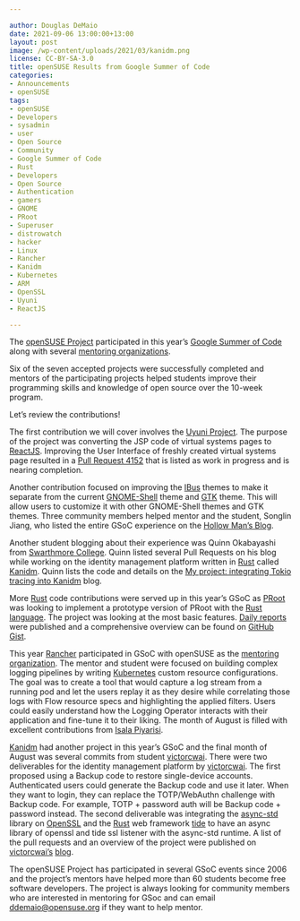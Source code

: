 ```yaml
---

author: Douglas DeMaio
date: 2021-09-06 13:00:00+13:00
layout: post
image: /wp-content/uploads/2021/03/kanidm.png
license: CC-BY-SA-3.0
title: openSUSE Results from Google Summer of Code  
categories:
- Announcements
- openSUSE
tags:
- openSUSE
- Developers
- sysadmin
- user
- Open Source
- Community
- Google Summer of Code
- Rust
- Developers
- Open Source
- Authentication
- gamers
- GNOME
- PRoot
- Superuser
- distrowatch
- hacker
- Linux
- Rancher
- Kanidm
- Kubernetes
- ARM
- OpenSSL
- Uyuni
- ReactJS

---
```


The [openSUSE Project](https://www.opensuse.org/) participated in this year’s [Google Summer of Code](https://summerofcode.withgoogle.com/) along with several [mentoring organizations](https://summerofcode.withgoogle.com/organizations/?sp-page=5#6417107362775040). 

Six of the seven accepted projects were successfully completed and mentors of the participating projects helped students improve their programming skills and knowledge of open source over the 10-week program.

Let’s review the contributions!

The first contribution we will cover involves the [Uyuni Project](https://www.uyuni-project.org/). The purpose of the project was converting the JSP code of virtual systems pages to [ReactJS](https://reactjs.org/). Improving the User Interface of freshly created virtual systems page resulted in a [Pull Request 4152](https://github.com/uyuni-project/uyuni/pull/4152) that is listed as work in progress and is nearing completion.

Another contribution focused on improving the [IBus](https://github.com/IBus-Customize/Customize-IBus) themes to make it separate from the current [GNOME-Shell](https://wiki.gnome.org/Projects/GnomeShell) theme and [GTK](https://www.gtk.org/) theme. This will allow users to customize it with other GNOME-Shell themes and GTK themes. Three community members helped mentor and the student, Songlin Jiang, who listed the entire GSoC experience on the [Hollow Man’s Blog](https://hollowmansblog.wordpress.com/2021/08/21/my-google-summer-of-code-2021/).

Another student blogging about their experience was Quinn Okabayashi from [Swarthmore College](https://www.swarthmore.edu/). Quinn listed several Pull Requests on his blog while working on the identity management platform written in [Rust](https://www.rust-lang.org/) called [Kanidm](https://github.com/kanidm/kanidm). Quinn lists the code and details on the [My project: integrating Tokio tracing into Kanidm](https://qnnokabayashi.github.io/Google-Summer-of-Code-'21-Work-Product/) blog.

More [Rust](https://www.rust-lang.org/) code contributions were served up in this year’s GSoC as [PRoot](https://wiki.termux.com/wiki/PRoot) was looking to implement a prototype version of PRoot with the [Rust language](https://www.rust-lang.org/). The project was looking at the most basic features. [Daily reports](https://www.notion.so/Daily-Reports-58e5e724aae14eb6814251ab237b9826) were published and a comprehensive overview can be found on [GitHub Gist](https://gist.github.com/KB5201314/7f0acf0239f9b1388be55f5cd0bb2b43). 

This year [Rancher](https://github.com/rancher/rancher) participated in GSoC with openSUSE as the [mentoring organization](https://summerofcode.withgoogle.com/organizations/?sp-page=5#6417107362775040). The mentor and student were focused on building complex logging pipelines by writing [Kubernetes](https://kubernetes.io/) custom resource configurations. The goal was to create a tool that would capture a log stream from a running pod and let the users replay it as they desire while correlating those logs with Flow resource specs and highlighting the applied filters. Users could easily understand how the Logging Operator interacts with their application and fine-tune it to their liking. The month of August is filled with excellent contributions from [Isala Piyarisi](https://github.com/MrSupiri).

[Kanidm](https://github.com/kanidm/kanidm) had another project in this year’s GSoC and the final month of August was several commits from student [victorcwai](https://github.com/victorcwai). There were two deliverables for the  identity management platform by [victorcwai](https://github.com/victorcwai). The first proposed using a Backup code to restore single-device accounts.  Authenticated users could generate the Backup code and use it later. When they want to login, they can replace the TOTP/WebAuthn challenge with Backup code. For example, TOTP + password auth will be Backup code + password instead. The second deliverable was integrating the [async-std](https://github.com/async-rs/async-std) library on [OpenSSL](https://www.openssl.org/) and the [Rust](https://www.rust-lang.org/) web framework [tide](https://crates.io/crates/tide) to have an async library of openssl and tide ssl listener with the async-std runtime. A list of the pull requests and an overview of the project were published on [victorcwai’s](https://github.com/victorcwai) [blog](https://victorcwai.github.io/blog/2021/08/21/gsoc-final).

The openSUSE Project has participated in several GSoC events since 2006 and the project’s mentors have helped more than 60 students become free software developers. The project is always looking for community members who are interested in mentoring for GSoc and can email <ddemaio@opensuse.org> if they want to help mentor. 
